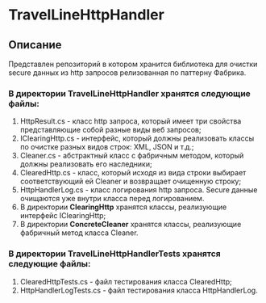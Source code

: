 # TravelLineHttpHandler
## Описание
Представлен репозиторий в котором хранится библиотека для очистки secure данных из http запросов релизованная по паттерну Фабрика. 

### В директории **TravelLineHttpHandler** хранятся следующие файлы:

1. HttpResult.cs - класс http запроса, который имеет три свойства представляющие собой разные виды веб запросов;
2. IClearingHttp.cs - интерфейс, который должны реализовать классы по очистке разных видов строк: XML, JSON и т.д.;
3. Cleaner.cs - абстрактный класс с фабричным методом, который должны реализовать его наследники;
4. ClearedHttp.cs - класс, который исходя из вида строки выбирает соответствующий ей Cleaner и возвращает очищенную строку;
5. HttpHandlerLog.cs - класс логирования http запроса. Secure данные очищаются уже внутри класса перед логированием.
6. В директории **ClearingHttp** хранятся классы, реализующие интерфейс IClearingHttp;
7. В директории **ConcreteCleaner** хранятся классы, реализующие фабричный метод класса Cleaner.

### В директории **TravelLineHttpHandlerTests** хранятся следующие файлы:

1. ClearedHttpTests.cs - файл тестирования класса ClearedHttp;
2. HttpHandlerLogTests.cs - файл тестирования класса HttpHandlerLog.
